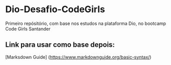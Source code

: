 # Dio-Desafio-CodeGirls
Primeiro repósitório, com base nos estudos na plataforma Dio, no bootcamp Code Girls Santander

## Link para usar como base depois: 
[Marksdown Guide] (https://www.markdownguide.org/basic-syntax/)
